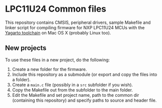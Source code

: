 # LPC11U24 Common files
This repository contains CMSIS, peripheral drivers, sample Makefile and linker script for compiling firmware for NXP LPC11U24 MCUs with the [Yagarto toolchain](http://yagarto.de) on Mac OS X (probably Linux too).

## New projects
To use these files in a new project, do the following:

1. Create a new folder for the firmware.
2. Include this repository as a submodule (or export and copy the files into a folder).
3. Create a `main.c` file (possibly in a `src` subfolder if you wish).
4. Copy the Makefile out from the subfolder to the main folder.
5. Edit the Makefile and set project name, path to the common dir (containing this repository) and specify paths to source and header file.